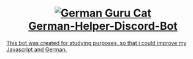 <h1 align='center'>
    <br>
    <a href='https://github.com/IgorDGomes/German-Helper-Discord-Bot'><img src='https://i.imgur.com/gm63Pzj.jpeg' alt='German Guru Cat'>
    <br>
    German-Helper-Discord-Bot
    <br>
</h1>

<p>This bot was created for studying purposes, so that i could improve my Javascript and German.</p>
